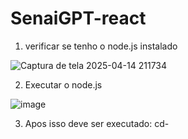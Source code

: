 # SenaiGPT-react
1. verificar se tenho o node.js instalado 

![Captura de tela 2025-04-14 211734](https://github.com/user-attachments/assets/b324601b-4831-4bef-b9cb-d197de87b5a0)

2. Executar o node.js


![image](https://github.com/user-attachments/assets/9c1722ce-c482-4b23-9ce1-9012a8f453d1)


3. Apos isso deve ser executado:
   cd-

